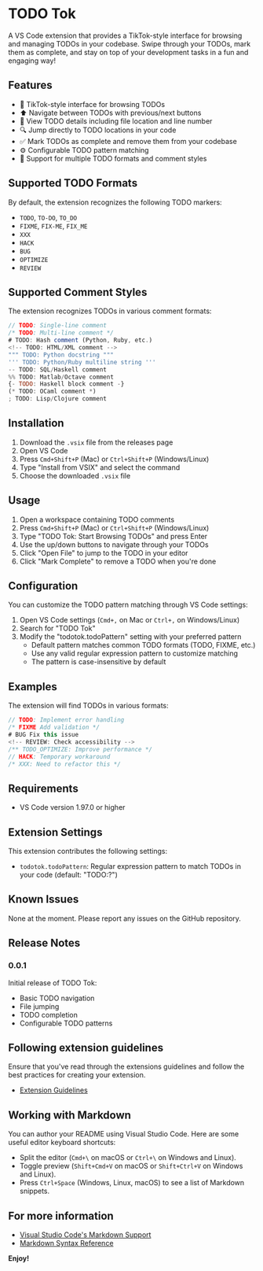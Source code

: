 # TODO Tok

A VS Code extension that provides a TikTok-style interface for browsing and managing TODOs in your codebase. Swipe through your TODOs, mark them as complete, and stay on top of your development tasks in a fun and engaging way!

## Features

- 🎵 TikTok-style interface for browsing TODOs
- ⬆️ Navigate between TODOs with previous/next buttons
- 📝 View TODO details including file location and line number
- 🔍 Jump directly to TODO locations in your code
- ✅ Mark TODOs as complete and remove them from your codebase
- ⚙️ Configurable TODO pattern matching
- 🔄 Support for multiple TODO formats and comment styles

## Supported TODO Formats

By default, the extension recognizes the following TODO markers:
- `TODO`, `TO-DO`, `TO_DO`
- `FIXME`, `FIX-ME`, `FIX_ME`
- `XXX`
- `HACK`
- `BUG`
- `OPTIMIZE`
- `REVIEW`

## Supported Comment Styles

The extension recognizes TODOs in various comment formats:
```javascript
// TODO: Single-line comment
/* TODO: Multi-line comment */
# TODO: Hash comment (Python, Ruby, etc.)
<!-- TODO: HTML/XML comment -->
""" TODO: Python docstring """
''' TODO: Python/Ruby multiline string '''
-- TODO: SQL/Haskell comment
%% TODO: Matlab/Octave comment
{- TODO: Haskell block comment -}
(* TODO: OCaml comment *)
; TODO: Lisp/Clojure comment
```

## Installation

1. Download the `.vsix` file from the releases page
2. Open VS Code
3. Press `Cmd+Shift+P` (Mac) or `Ctrl+Shift+P` (Windows/Linux)
4. Type "Install from VSIX" and select the command
5. Choose the downloaded `.vsix` file

## Usage

1. Open a workspace containing TODO comments
2. Press `Cmd+Shift+P` (Mac) or `Ctrl+Shift+P` (Windows/Linux)
3. Type "TODO Tok: Start Browsing TODOs" and press Enter
4. Use the up/down buttons to navigate through your TODOs
5. Click "Open File" to jump to the TODO in your editor
6. Click "Mark Complete" to remove a TODO when you're done

## Configuration

You can customize the TODO pattern matching through VS Code settings:

1. Open VS Code settings (`Cmd+,` on Mac or `Ctrl+,` on Windows/Linux)
2. Search for "TODO Tok"
3. Modify the "todotok.todoPattern" setting with your preferred pattern
   - Default pattern matches common TODO formats (TODO, FIXME, etc.)
   - Use any valid regular expression pattern to customize matching
   - The pattern is case-insensitive by default

## Examples

The extension will find TODOs in various formats:

```javascript
// TODO: Implement error handling
/* FIXME Add validation */
# BUG Fix this issue
<!-- REVIEW: Check accessibility -->
/** TODO_OPTIMIZE: Improve performance */
// HACK: Temporary workaround
/* XXX: Need to refactor this */
```

## Requirements

- VS Code version 1.97.0 or higher

## Extension Settings

This extension contributes the following settings:

* `todotok.todoPattern`: Regular expression pattern to match TODOs in your code (default: "TODO:?")

## Known Issues

None at the moment. Please report any issues on the GitHub repository.

## Release Notes

### 0.0.1

Initial release of TODO Tok:
- Basic TODO navigation
- File jumping
- TODO completion
- Configurable TODO patterns

## Following extension guidelines

Ensure that you've read through the extensions guidelines and follow the best practices for creating your extension.

* [Extension Guidelines](https://code.visualstudio.com/api/references/extension-guidelines)

## Working with Markdown

You can author your README using Visual Studio Code. Here are some useful editor keyboard shortcuts:

* Split the editor (`Cmd+\` on macOS or `Ctrl+\` on Windows and Linux).
* Toggle preview (`Shift+Cmd+V` on macOS or `Shift+Ctrl+V` on Windows and Linux).
* Press `Ctrl+Space` (Windows, Linux, macOS) to see a list of Markdown snippets.

## For more information

* [Visual Studio Code's Markdown Support](http://code.visualstudio.com/docs/languages/markdown)
* [Markdown Syntax Reference](https://help.github.com/articles/markdown-basics/)

**Enjoy!**
